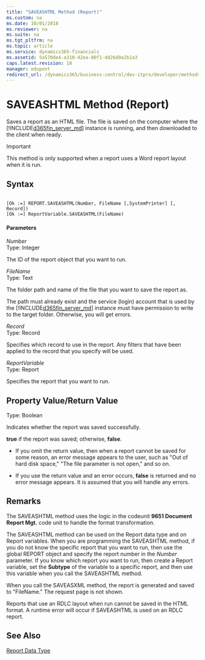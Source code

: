 ```yaml
---
title: "SAVEASHTML Method (Report)"
ms.custom: na
ms.date: 10/01/2018
ms.reviewer: na
ms.suite: na
ms.tgt_pltfrm: na
ms.topic: article
ms.service: dynamics365-financials
ms.assetid: 5a570de4-a310-42ea-80f1-dd26d8e2b1a3
caps.latest.revision: 18
manager: edupont
redirect_url: /dynamics365/business-central/dev-itpro/developer/methods-auto/al-method-reference
---
```


 

# SAVEASHTML Method (Report)
Saves a report as an HTML file. The file is saved on the computer where the [!INCLUDE[d365fin_server_md](../includes/d365fin_server_md.md)] instance is running, and then downloaded to the client when ready.  
  
> [!IMPORTANT]  
>  This method is only supported when a report uses a Word report layout when it is run.  
  
## Syntax  
  
```  
  
[Ok :=] REPORT.SAVEASHTML(Number, FileName [,SystemPrinter] [, Record])  
[Ok :=] ReportVariable.SAVEASHTML(FileName)  
```  
  
#### Parameters  
 *Number*  
 Type: Integer  
  
 The ID of the report object that you want to run.  
  
 *FileName*  
 Type: Text  
  
 The folder path and name of the file that you want to save the report as.  
  
 The path must already exist and the service \(login\) account that is used by the [!INCLUDE[d365fin_server_md](../includes/d365fin_server_md.md)] instance must have permission to write to the target folder. Otherwise, you will get errors.  
  
 *Record*  
 Type: Record  
  
 Specifies which record to use in the report. Any filters that have been applied to the record that you specify will be used.  
  
 *ReportVariable*  
 Type: Report  
  
 Specifies the report that you want to run.  
  
## Property Value/Return Value  
 Type: Boolean  
  
 Indicates whether the report was saved successfully.  
  
 **true** if the report was saved; otherwise, **false**.  
  
-   If you omit the return value, then when a report cannot be saved for some reason, an error message appears to the user, such as "Out of hard disk space," "The file parameter is not open," and so on.  
  
-   If you use the return value and an error occurs, **false** is returned and no error message appears. It is assumed that you will handle any errors.  
  
## Remarks  
 The SAVEASHTML method uses the logic in the codeunit **9651 Document Report Mgt.** code unit to handle the format transformation.  
  
 The SAVEASHTML method can be used on the Report data type and on Report variables. When you are programming the SAVEASHTML method, if you do not know the specific report that you want to run, then use the global REPORT object and specify the report number in the *Number* parameter. If you know which report you want to run, then create a Report variable, set the **Subtype** of the variable to a specific report, and then use this variable when you call the SAVEASHTML method.  
  
 When you call the SAVEASXML method, the report is generated and saved to "FileName." The request page is not shown.  
  
 Reports that use an RDLC layout when run cannot be saved in the HTML format. A runtime error will occur if SAVEASHTML is used on an RDLC report.  
  
## See Also  
 [Report Data Type](../datatypes/devenv-Report-Data-Type.md)